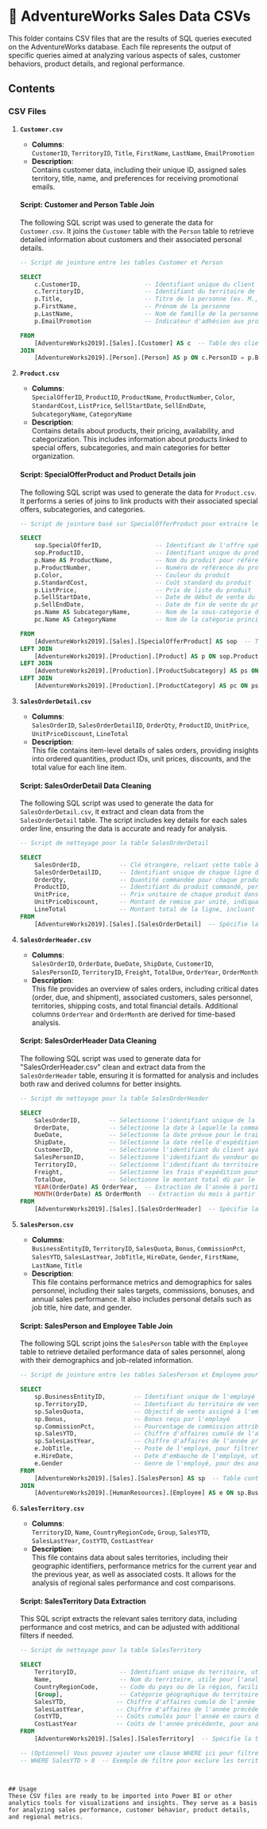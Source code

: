 # 📂 AdventureWorks Sales Data CSVs

This folder contains CSV files that are the results of SQL queries executed on the AdventureWorks database. Each file represents the output of specific queries aimed at analyzing various aspects of sales, customer behaviors, product details, and regional performance.

## Contents

### CSV Files

1. **`Customer.csv`**  
   - **Columns**:  
     `CustomerID`, `TerritoryID`, `Title`, `FirstName`, `LastName`, `EmailPromotion`
   - **Description**:  
     Contains customer data, including their unique ID, assigned sales territory, title, name, and preferences for receiving promotional emails.

   #### Script: Customer and Person Table Join  
   The following SQL script was used to generate the data for `Customer.csv`. It joins the `Customer` table with the `Person` table to retrieve detailed information about customers and their associated personal details.  

   ```sql
   -- Script de jointure entre les tables Customer et Person

   SELECT 
       c.CustomerID,                  -- Identifiant unique du client
       c.TerritoryID,                 -- Identifiant du territoire de vente
       p.Title,                       -- Titre de la personne (ex. M., Mme)
       p.FirstName,                   -- Prénom de la personne
       p.LastName,                    -- Nom de famille de la personne
       p.EmailPromotion               -- Indicateur d'adhésion aux promotions par email

   FROM 
       [AdventureWorks2019].[Sales].[Customer] AS c  -- Table des clients
   JOIN 
       [AdventureWorks2019].[Person].[Person] AS p ON c.PersonID = p.BusinessEntityID  -- Jointure sur PersonID pour lier les informations client et personne  ```


2. **`Product.csv`**  
   - **Columns**:  
     `SpecialOfferID`, `ProductID`, `ProductName`, `ProductNumber`, `Color`, `StandardCost`, `ListPrice`, `SellStartDate`, `SellEndDate`, `SubcategoryName`, `CategoryName`
   - **Description**:  
     Contains details about products, their pricing, availability, and categorization. This includes information about products linked to special offers, subcategories, and main categories for better organization.

   #### Script: SpecialOfferProduct and Product Details join
   The following SQL script was used to generate the data for `Product.csv`. It performs a series of joins to link products with their associated special offers, subcategories, and categories.  

   ```sql
   -- Script de jointure basé sur SpecialOfferProduct pour extraire les informations de produits associés aux offres spéciales

   SELECT 
       sop.SpecialOfferID,               -- Identifiant de l'offre spéciale
       sop.ProductID,                    -- Identifiant unique du produit associé à une offre spéciale
       p.Name AS ProductName,            -- Nom du produit pour référence
       p.ProductNumber,                  -- Numéro de référence du produit
       p.Color,                          -- Couleur du produit
       p.StandardCost,                   -- Coût standard du produit
       p.ListPrice,                      -- Prix de liste du produit
       p.SellStartDate,                  -- Date de début de vente du produit
       p.SellEndDate,                    -- Date de fin de vente du produit, si applicable
       ps.Name AS SubcategoryName,       -- Nom de la sous-catégorie du produit
       pc.Name AS CategoryName           -- Nom de la catégorie principale du produit

   FROM 
       [AdventureWorks2019].[Sales].[SpecialOfferProduct] AS sop  -- Table principale liant produits et offres spéciales
   LEFT JOIN 
       [AdventureWorks2019].[Production].[Product] AS p ON sop.ProductID = p.ProductID  -- Jointure pour récupérer les informations du produit
   LEFT JOIN 
       [AdventureWorks2019].[Production].[ProductSubcategory] AS ps ON p.ProductSubcategoryID = ps.ProductSubcategoryID  -- Jointure pour lier la sous-catégorie au produit
   LEFT JOIN 
       [AdventureWorks2019].[Production].[ProductCategory] AS pc ON ps.ProductCategoryID = pc.ProductCategoryID  -- Jointure pour lier la catégorie principale à la sous-catégorie  ```


3. **`SalesOrderDetail.csv`**  
   - **Columns**:  
     `SalesOrderID`, `SalesOrderDetailID`, `OrderQty`, `ProductID`, `UnitPrice`, `UnitPriceDiscount`, `LineTotal`
   - **Description**:  
     This file contains item-level details of sales orders, providing insights into ordered quantities, product IDs, unit prices, discounts, and the total value for each line item.

   #### Script: SalesOrderDetail Data Cleaning  
   The following SQL script was used to generate the data for `SalesOrderDetail.csv`, it extract and clean data from the `SalesOrderDetail` table. The script includes key details for each sales order line, ensuring the data is accurate and ready for analysis.

   ```sql
   -- Script de nettoyage pour la table SalesOrderDetail

   SELECT 
       SalesOrderID,           -- Clé étrangère, reliant cette table à SalesOrderHeader
       SalesOrderDetailID,     -- Identifiant unique de chaque ligne de commande, représentant chaque article distinct dans la commande
       OrderQty,               -- Quantité commandée pour chaque produit
       ProductID,              -- Identifiant du produit commandé, permettant de relier cette table aux informations produits
       UnitPrice,              -- Prix unitaire de chaque produit dans la commande, permettant de calculer le chiffre d'affaires
       UnitPriceDiscount,      -- Montant de remise par unité, indiquant les réductions appliquées
       LineTotal               -- Montant total de la ligne, incluant les réductions (calculé comme OrderQty * (UnitPrice - UnitPriceDiscount))
   FROM 
       [AdventureWorks2019].[Sales].[SalesOrderDetail]  -- Spécifie la table à partir de laquelle les données sont extraites   ```


4. **`SalesOrderHeader.csv`**  
   - **Columns**:  
     `SalesOrderID`, `OrderDate`, `DueDate`, `ShipDate`, `CustomerID`, `SalesPersonID`, `TerritoryID`, `Freight`, `TotalDue`, `OrderYear`, `OrderMonth`
   - **Description**:  
     This file provides an overview of sales orders, including critical dates (order, due, and shipment), associated customers, sales personnel, territories, shipping costs, and total financial details. Additional columns `OrderYear` and `OrderMonth` are derived for time-based analysis.

   #### Script: SalesOrderHeader Data Cleaning  
   The following SQL script was used to generate data for "SalesOrderHeader.csv" clean and extract data from the `SalesOrderHeader` table, ensuring it is formatted for analysis and includes both raw and derived columns for better insights.

   ```sql
   -- Script de nettoyage pour la table SalesOrderHeader

   SELECT 
       SalesOrderID,        -- Sélectionne l'identifiant unique de la commande
       OrderDate,           -- Sélectionne la date à laquelle la commande a été passée
       DueDate,             -- Sélectionne la date prévue pour le traitement de la commande
       ShipDate,            -- Sélectionne la date réelle d'expédition de la commande
       CustomerID,          -- Sélectionne l'identifiant du client ayant passé la commande
       SalesPersonID,       -- Sélectionne l'identifiant du vendeur qui a réalisé la vente
       TerritoryID,         -- Sélectionne l'identifiant du territoire de vente lié à la commande
       Freight,             -- Sélectionne les frais d'expédition pour la commande
       TotalDue,            -- Sélectionne le montant total dû par le client pour cette commande
       YEAR(OrderDate) AS OrderYear,  -- Extraction de l'année à partir de la date de commande
       MONTH(OrderDate) AS OrderMonth  -- Extraction du mois à partir de la date de commande
   FROM 
       [AdventureWorks2019].[Sales].[SalesOrderHeader]  -- Spécifie la table à partir de laquelle les données sont extraites  ```


5. **`SalesPerson.csv`**  
   - **Columns**:  
     `BusinessEntityID`, `TerritoryID`, `SalesQuota`, `Bonus`, `CommissionPct`, `SalesYTD`, `SalesLastYear`, `JobTitle`, `HireDate`, `Gender`, `FirstName`, `LastName`, `Title`
   - **Description**:  
     This file contains performance metrics and demographics for sales personnel, including their sales targets, commissions, bonuses, and annual sales performance. It also includes personal details such as job title, hire date, and gender.

   #### Script: SalesPerson and Employee Table Join  
   The following SQL script joins the `SalesPerson` table with the `Employee` table to retrieve detailed performance data of sales personnel, along with their demographics and job-related information.

   ```sql
   -- Script de jointure entre les tables SalesPerson et Employee pour analyser les performances des vendeurs

   SELECT 
       sp.BusinessEntityID,        -- Identifiant unique de l'employé dans le système
       sp.TerritoryID,             -- Identifiant du territoire de vente, utile pour les analyses régionales
       sp.SalesQuota,              -- Objectif de vente assigné à l'employé
       sp.Bonus,                   -- Bonus reçu par l'employé
       sp.CommissionPct,           -- Pourcentage de commission attribué à l'employé
       sp.SalesYTD,                -- Chiffre d'affaires cumulé de l'année en cours
       sp.SalesLastYear,           -- Chiffre d'affaires de l'année précédente pour comparaison
       e.JobTitle,                 -- Poste de l'employé, pour filtrer ou analyser par titre
       e.HireDate,                 -- Date d'embauche de l'employé, utile pour des analyses d'ancienneté
       e.Gender                    -- Genre de l'employé, pour des analyses démographiques potentielles
   FROM 
       [AdventureWorks2019].[Sales].[SalesPerson] AS sp  -- Table contenant les performances de vente
   JOIN 
       [AdventureWorks2019].[HumanResources].[Employee] AS e ON sp.BusinessEntityID = e.BusinessEntityID  -- Jointure sur l'ID d'employé  ```


6. **`SalesTerritory.csv`**  
   - **Columns**:  
     `TerritoryID`, `Name`, `CountryRegionCode`, `Group`, `SalesYTD`, `SalesLastYear`, `CostYTD`, `CostLastYear`
   - **Description**:  
     This file contains data about sales territories, including their geographic identifiers, performance metrics for the current year and the previous year, as well as associated costs. It allows for the analysis of regional sales performance and cost comparisons.

   #### Script: SalesTerritory Data Extraction  
   This SQL script extracts the relevant sales territory data, including performance and cost metrics, and can be adjusted with additional filters if needed.

   ```sql
   -- Script de nettoyage pour la table SalesTerritory

   SELECT 
       TerritoryID,            -- Identifiant unique du territoire, utilisé comme clé primaire et permettant de lier cette table à SalesOrderHeader
       Name,                   -- Nom du territoire, utile pour l'analyse par région
       CountryRegionCode,      -- Code du pays ou de la région, facilitant l'analyse géographique
       [Group],                -- Catégorie géographique du territoire (ex. Amérique du Nord, Europe)
       SalesYTD,              -- Chiffre d'affaires cumulé de l'année jusqu'à la date d'analyse, permettant de comparer les performances régionales
       SalesLastYear,         -- Chiffre d'affaires de l'année précédente, utile pour l'analyse des tendances
       CostYTD,               -- Coûts cumulés pour l'année en cours dans le territoire, utilisé pour évaluer la rentabilité
       CostLastYear           -- Coûts de l'année précédente, pour analyser les variations des coûts
   FROM 
       [AdventureWorks2019].[Sales].[SalesTerritory]  -- Spécifie la table à partir de laquelle les données sont extraites

   -- (Optionnel) Vous pouvez ajouter une clause WHERE ici pour filtrer les données si nécessaire
   -- WHERE SalesYTD > 0  -- Exemple de filtre pour exclure les territoires sans chiffre d'affaire
 ```


## Usage
These CSV files are ready to be imported into Power BI or other analytics tools for visualizations and insights. They serve as a basis for analyzing sales performance, customer behavior, product details, and regional metrics.

